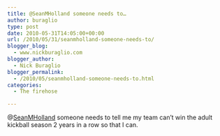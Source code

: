 ```yaml
---
title: @SeanMHolland someone needs to…
author: buraglio
type: post
date: 2010-05-31T14:05:00+00:00
url: /2010/05/31/seanmholland-someone-needs-to/
blogger_blog:
  - www.nickburaglio.com
blogger_author:
  - Nick Buraglio
blogger_permalink:
  - /2010/05/seanmholland-someone-needs-to.html
categories:
  - The firehose

---
```

@[SeanMHolland][1] someone needs to tell me my team can&#8217;t win the adult kickball season 2 years in a row so that I can.

 [1]: http://twitter.com/SeanMHolland